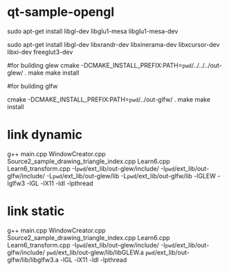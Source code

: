 # qt-sample-opengl
sudo apt-get install libgl-dev libglu1-mesa libglu1-mesa-dev



sudo apt-get install libgl-dev libxrandr-dev libxinerama-dev libxcursor-dev libxi-dev freeglut3-dev






#for building glew
cmake -DCMAKE_INSTALL_PREFIX:PATH=`pwd`/../../../out-glew/ .
make
make install



#for building glfw

cmake -DCMAKE_INSTALL_PREFIX:PATH=`pwd`/../out-glfw/ .
make
make install








# link dynamic
g++ main.cpp WindowCreator.cpp Source2_sample_drawing_triangle_index.cpp Learn6.cpp Learn6_transform.cpp -I`pwd`/ext_lib/out-glew/include/ -I`pwd`/ext_lib/out-glfw/include/ -L`pwd`/ext_lib/out-glew/lib -L`pwd`/ext_lib/out-glfw/lib -lGLEW -lglfw3 -lGL -lX11 -ldl -lpthread

# link static
g++ main.cpp WindowCreator.cpp Source2_sample_drawing_triangle_index.cpp Learn6.cpp Learn6_transform.cpp -I`pwd`/ext_lib/out-glew/include/ -I`pwd`/ext_lib/out-glfw/include/ `pwd`/ext_lib/out-glew/lib/libGLEW.a `pwd`/ext_lib/out-glfw/lib/libglfw3.a -lGL -lX11 -ldl -lpthread


